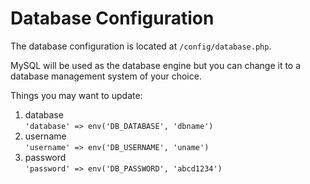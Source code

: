 # Database Configuration  

The database configuration is located at `/config/database.php`.  

MySQL will be used as the database engine but you can change it to a database management system of your choice.  

Things you may want to update:  
1. database  
`'database' => env('DB_DATABASE', 'dbname')`
2. username  
`'username' => env('DB_USERNAME', 'uname')`
3. password  
`'password' => env('DB_PASSWORD', 'abcd1234')`  


